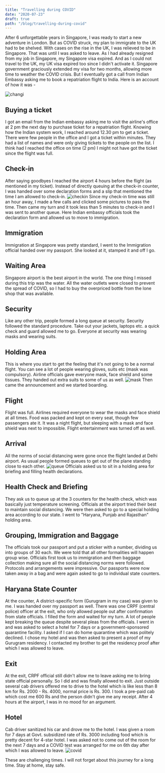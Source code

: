```yaml
---
title: "Travelling during COVID"
date: "2020-07-23"
draft: true
path: "/blog/travelling-during-covid"
---
```


After 6 unforgettable years in Singapore, I was ready to start a new adventure in London. But as COVID struck, my plan to immigrate to the UK had to be shelved. With cases on the rise in the UK, I was relieved to be in Singapore. That was until I was asked to leave. As I had already resigned from my job in Singapore, my Singapore visa expired. And as I could not travel to the UK, my UK visa expired too since I didn't activate it. Singapore government graciously extended my visa for two months, allowing more time to weather the COVID crisis. But I eventually got a call from Indian Embassy asking me to book a repatriation flight to India. Here is an account of how it was -

![changi](../images/changi.png)

## Buying a ticket
I got an email from the Indian embassy asking me to visit the airline's office at 2 pm the next day to purchase ticket for a repatriation flight. Knowing how the Indian system work, I reached around 12.30 pm to get a ticket. There were few people in the office and I got a ticket within minutes. They had a list of names and were only giving tickets to the people on the list.  I think had I reached the office on time (2 pm) I might not have got the ticket since the flight was full.

## Check-in
After saying goodbyes I reached the airport 4 hours before the flight (as mentioned in my ticket). Instead of directly queuing at the check-in counter, I was handed over some declaration forms and a slip that mentioned the time I am allowed to check-in.
![checkin](../images/checkin.png)
Since my check-in time was still an hour away, I made a few calls and clicked some pictures to pass the time. Then came my turn and it took less than 5 minutes to check-in and I was sent to another queue. Here Indian embassy officials took the declaration form and allowed us to move to immigration.

## Immigration
Immigration at Singapore was pretty standard, I went to the Immigration official handed over my passport. She looked at it, stamped it and off I go.

## Waiting Area
Singapore airport is the best airport in the world. The one thing I missed during this trip was the water. All the water outlets were closed to prevent the spread of COVID, so I had to buy the overpriced bottle from the lone shop that was available.

## Security
Like any other trip, people formed a long queue at security.  Security followed the standard procedure. Take out your jackets, laptops etc. a quick check and guard allowed me to go. Everyone at
security was wearing masks and wearing suits.

## Holding Area
This is where you start to get the feeling that it's not going to be a normal flight. You can see a lot of people wearing gloves, suits etc (mask was compulsory). Airline officials gave everyone mask, face shield and some tissues. They handed out extra suits to some of us as well.
![mask](../images/mask.jpg)
Then came the announcement and we started boarding.

## Flight
Flight was full. Airlines required everyone to wear the masks and face shield at all times. Food was packed and kept on every seat, though few passengers ate it. It was a night flight, but sleeping with a mask and face shield was next to impossible. Flight entertainment was turned off as well.

## Arrival
All the norms of social distancing were gone once the flight landed at Delhi airport. As usual people formed queues to get out of the plane standing close to each other.
![queue](../images/people_que.jpg)
Officials asked us to sit in a holding area for briefing and filling health declarations.

## Health Check and Briefing
They ask us to queue up at the 3 counters for the health check, which was basically just temperature screening. Officials at the airport tried their best to maintain social distancing. We were then  asked to go to a special holding area according to our state. I went to "Haryana, Punjab and Rajasthan" holding area.

## Grouping, Immigration and Baggage
The officials took our passport and put a sticker with a number, dividing us into groups of 30 each. We were told that all other formalities will happen group wise. Officials first took us to  immigration and then baggage collection making sure all the social distancing norms were followed. Protocols and arrangements were impressive. Our passports were now taken away in a bag and were again asked to go to individual state counters.

## Haryana State Counter
At the counter, A district-specific form (Gurugram in my case) was given to me. I was handed over my passport as well. There was one CRPF (central police) officer at the exit, who only allowed people out after confirmation from state officials. I filled the form and waited for my turn. A lot of people kept breaking the queue despite several pleas from the officials. I went in and was asked to select a hotel for 7 days or a government-sponsored quarantine facility. I asked if I can do home quarantine which was politely declined. I chose my hotel and was then asked to present a proof of my Gurugram residency. I contacted my brother to get the residency proof after which I was allowed to leave.

## Exit
At the exit, CRPF official still didn't allow me to leave asking me to bring state official personally. So I did and was finally allowed to exit. Just outside several cab drivers offered me to drive to the hotel which is like less than 8 km for Rs. 2000 - Rs. 4000, normal price is Rs. 300. I took a pre-paid cab which cost me 600 Rs and the person didn't give me any receipt. After 4 hours at the airport, I was in no mood for an argument.

## Hotel
Cab driver sanitized his car and drove me to the hotel. I was given a room for 7 days at Govt. subsidized rate of Rs. 3000 including food which is pretty decent for 4-star hotel. I was asked not to come out of the room for the next 7 days and a COVID test was arranged for me on 6th day after which I was allowed to leave.
![covid](../images/covid_neg.jpg)

These are challenging times. I will not forget about this journey for a long time. Stay at home, stay safe.